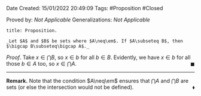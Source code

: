 <br />
<br />

Date Created: 15/01/2022 20:49:09
Tags: #Proposition #Closed 

Proved by: _Not Applicable_ 
Generalizations: _Not Applicable_

``` ad-Proposition
title: Proposition.

_Let $A$ and $B$ be sets where $A\neq\em$. If $A\subseteq B$, then $\bigcap B\subseteq\bigcap A$._

```

_Proof_. Take $x\in\bigcap B$, so $x\in b$ for all $b\in B$. Evidently, we have $x\in b$ for all those $b\in A$ too, so $x\in\bigcap A$.<span style="float:right;">$\blacksquare$</span>

---

**Remark.** Note that the condition $A\neq\em$ ensures that $\bigcap A$ and $\bigcap B$ are sets (or else the intersection would not be defined).<span style="float:right;">$\blacklozenge$</span>
